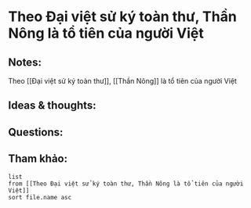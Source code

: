 # Theo Đại việt sử ký toàn thư, Thần Nông là tổ tiên của người Việt

## Notes:
Theo [[Đại việt sử ký toàn thư]], [[Thần Nông]] là tổ tiên của người Việt

## Ideas & thoughts:

## Questions:


## Tham khảo:
```dataview
list
from [[Theo Đại việt sử ký toàn thư, Thần Nông là tổ tiên của người Việt]]
sort file.name asc
```
